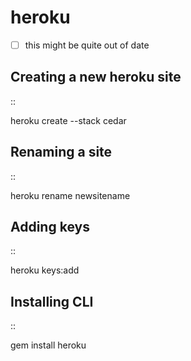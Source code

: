 # heroku

* ☐ this might be quite out of date


Creating a new heroku site
--------------------------

::

 heroku create --stack cedar

Renaming a site
---------------

::

 heroku rename newsitename

Adding keys
-----------

::

 heroku keys:add

Installing CLI
--------------

::

 gem install heroku



